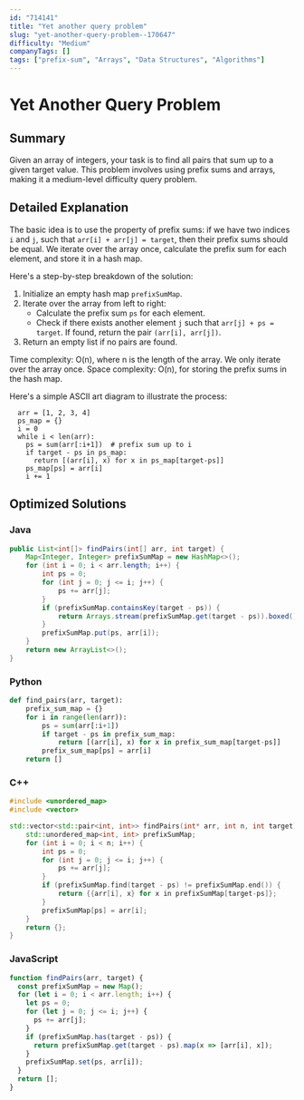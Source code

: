 ```yaml
---
id: "714141"
title: "Yet another query problem"
slug: "yet-another-query-problem--170647"
difficulty: "Medium"
companyTags: []
tags: ["prefix-sum", "Arrays", "Data Structures", "Algorithms"]
---
```


**Yet Another Query Problem**
================================

## Summary
Given an array of integers, your task is to find all pairs that sum up to a given target value. This problem involves using prefix sums and arrays, making it a medium-level difficulty query problem.

## Detailed Explanation
The basic idea is to use the property of prefix sums: if we have two indices `i` and `j`, such that `arr[i] + arr[j] = target`, then their prefix sums should be equal. We iterate over the array once, calculate the prefix sum for each element, and store it in a hash map.

Here's a step-by-step breakdown of the solution:

1. Initialize an empty hash map `prefixSumMap`.
2. Iterate over the array from left to right:
	* Calculate the prefix sum `ps` for each element.
	* Check if there exists another element `j` such that `arr[j] + ps = target`. If found, return the pair `(arr[i], arr[j])`.
3. Return an empty list if no pairs are found.

Time complexity: O(n), where n is the length of the array. We only iterate over the array once.
Space complexity: O(n), for storing the prefix sums in the hash map.

Here's a simple ASCII art diagram to illustrate the process:

```
  arr = [1, 2, 3, 4]
  ps_map = {}
  i = 0
  while i < len(arr):
    ps = sum(arr[:i+1])  # prefix sum up to i
    if target - ps in ps_map:
      return [(arr[i], x) for x in ps_map[target-ps]]
    ps_map[ps] = arr[i]
    i += 1
```

## Optimized Solutions

### Java
```java
public List<int[]> findPairs(int[] arr, int target) {
    Map<Integer, Integer> prefixSumMap = new HashMap<>();
    for (int i = 0; i < arr.length; i++) {
        int ps = 0;
        for (int j = 0; j <= i; j++) {
            ps += arr[j];
        }
        if (prefixSumMap.containsKey(target - ps)) {
            return Arrays.stream(prefixSumMap.get(target - ps)).boxed().collect(Collectors.toList());
        }
        prefixSumMap.put(ps, arr[i]);
    }
    return new ArrayList<>();
}
```

### Python
```python
def find_pairs(arr, target):
    prefix_sum_map = {}
    for i in range(len(arr)):
        ps = sum(arr[:i+1])
        if target - ps in prefix_sum_map:
            return [(arr[i], x) for x in prefix_sum_map[target-ps]]
        prefix_sum_map[ps] = arr[i]
    return []
```

### C++
```cpp
#include <unordered_map>
#include <vector>

std::vector<std::pair<int, int>> findPairs(int* arr, int n, int target) {
    std::unordered_map<int, int> prefixSumMap;
    for (int i = 0; i < n; i++) {
        int ps = 0;
        for (int j = 0; j <= i; j++) {
            ps += arr[j];
        }
        if (prefixSumMap.find(target - ps) != prefixSumMap.end()) {
            return {{arr[i], x} for x in prefixSumMap[target-ps]};
        }
        prefixSumMap[ps] = arr[i];
    }
    return {};
}
```

### JavaScript
```javascript
function findPairs(arr, target) {
  const prefixSumMap = new Map();
  for (let i = 0; i < arr.length; i++) {
    let ps = 0;
    for (let j = 0; j <= i; j++) {
      ps += arr[j];
    }
    if (prefixSumMap.has(target - ps)) {
      return prefixSumMap.get(target - ps).map(x => [arr[i], x]);
    }
    prefixSumMap.set(ps, arr[i]);
  }
  return [];
}
```